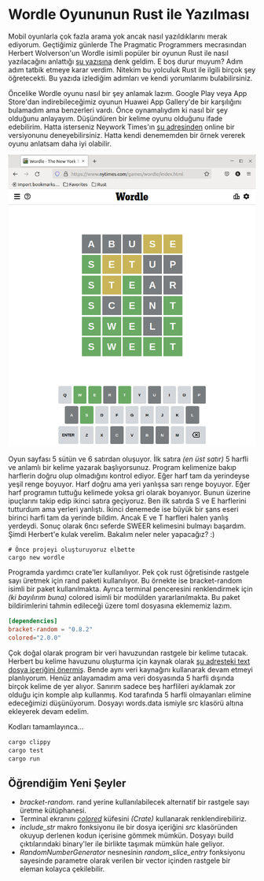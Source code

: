 # Wordle Oyununun Rust ile Yazılması

Mobil oyunlarla çok fazla arama yok ancak nasıl yazıldıklarını merak ediyorum. Geçtiğimiz günlerde The Pragmatic Programmers mecrasından Herbert Wolverson'un Wordle isimli popüler bir oyunun Rust ile nasıl yazılacağını anlattığı [şu yazısına](https://medium.com/pragmatic-programmers/rustle-5c15d1c153a1) denk geldim. E boş durur muyum? Adım adım tatbik etmeye karar verdim. Nitekim bu yolculuk Rust ile ilgili birçok şey öğretecekti. Bu yazıda izlediğim adımları ve kendi yorumlarımı bulabilirsiniz.

Öncelike Wordle oyunu nasıl bir şey anlamak lazım. Google Play veya App Store'dan indirebileceğimiz oyunun Huawei App Gallery'de bir karşılığını bulamadım ama benzerleri vardı. Önce oynamalıydım ki nasıl bir şey olduğunu anlayayım. Düşündüren bir kelime oyunu olduğunu ifade edebilirim. Hatta isterseniz Neywork Times'ın [şu adresinden](https://www.nytimes.com/games/wordle/index.html) online bir versiyonunu deneyebilirsiniz. Hatta kendi denememden bir örnek vererek oyunu anlatsam daha iyi olabilir.

![../images/wordle_1.png](../images/wordle_1.png)

Oyun sayfası 5 sütün ve 6 satırdan oluşuyor. İlk satıra _(en üst satır)_ 5 harfli ve anlamlı bir kelime yazarak başlıyorsunuz. Program kelimenize bakıp harflerin doğru olup olmadığını kontrol ediyor. Eğer harf tam da yerindeyse yeşil renge boyuyor. Harf doğru ama yeri yanlışsa sarı renge boyuyor. Eğer harf programın tuttuğu kelimede yoksa gri olarak boyanıyor. Bunun üzerine ipuçlarını takip edip ikinci satıra geçiyoruz. Ben ilk satırda S ve E harflerini tutturdum ama yerleri yanlıştı. İkinci denemede ise büyük bir şans eseri birinci harfi tam da yerinde bildim. Ancak E ve T harfleri halen yanlış yerdeydi. Sonuç olarak 6ncı seferde SWEER kelimesini bulmayı başardım. Şimdi Herbert'e kulak verelim. Bakalım neler neler yapacağız? :)

```shell
# Önce projeyi oluşturuyoruz elbette
cargo new wordle
```

Programda yardımcı crate'ler kullanılıyor. Pek çok rust öğretisinde rastgele sayı üretmek için rand paketi kullanılıyor. Bu örnekte ise bracket-random isimli bir paket kullanılmakta. Ayrıca terminal penceresini renklendirmek için _(ki bayılırım buna)_ colored isimli bir modülden yararlanılmakta. Bu paket bildirimlerini tahmin edileceği üzere toml dosyasına eklememiz lazım.

```toml
[dependencies]
bracket-random = "0.8.2"
colored="2.0.0"
```

Çok doğal olarak program bir veri havuzundan rastgele bir kelime tutacak. Herbert bu kelime havuzunu oluşturma için kaynak olarak [şu adresteki text dosya içeriğini önermiş](https://www.wordgamedictionary.com/twl06/download/twl06.txt). Bende aynı veri kaynağını kullanarak devam etmeyi planlıyorum. Henüz anlayamadım ama veri dosyasında 5 harfli dışında birçok kelime de yer alıyor. Sanırım sadece beş harflileri ayıklamak zor olduğu için komple alıp kullanmış. Kod tarafında 5 harfli olmayanları elimine edeceğimizi düşünüyorum. Dosyayı words.data ismiyle src klasörü altına ekleyerek devam edelim.

Kodları tamamlayınca...

```bash
cargo clippy
cargo test
cargo run
```

## Öğrendiğim Yeni Şeyler

- *bracket-random.* rand yerine kullanılabilecek alternatif bir rastgele sayı üretme kütüphanesi.
- Terminal ekranını *[colored](https://crates.io/crates/colored)* küfesini *(Crate)* kullanarak renklendirebiliriz.
- *include_str* makro fonksiyonu ile bir dosya içeriğini *src* klasöründen okuyup derlenen kodun içerisine gömmek mümkün. Dosyayı build çıktılarındaki binary'ler ile birlikte taşımak mümkün hale geliyor.
- *RandomNumberGenerator* nesnesinin *random_slice_entry* fonksiyonu sayesinde parametre olarak verilen bir vector içinden rastgele bir eleman kolayca çekilebilir.

